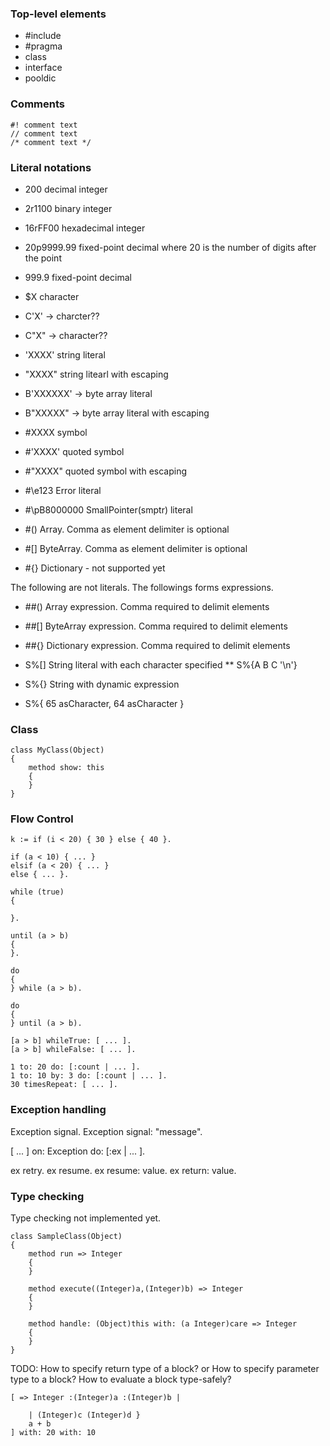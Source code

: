 ### Top-level elements
* #include
* #pragma
* class
* interface
* pooldic

### Comments

~~~
#! comment text
// comment text
/* comment text */
~~~

### Literal notations
* 200 decimal integer
* 2r1100 binary integer
* 16rFF00 hexadecimal integer
* 20p9999.99 fixed-point decimal where 20 is the number of digits after the point
* 999.9 fixed-point decimal

* $X character
* C'X' -> charcter??
* C"X" -> character??

* 'XXXX' string literal
* "XXXX" string litearl with escaping 

* B'XXXXXX' -> byte array literal
* B"XXXXX" -> byte array literal with escaping

* #XXXX symbol
* #'XXXX' quoted symbol
* #"XXXX" quoted symbol with escaping

* #\e123   Error literal
* #\pB8000000 SmallPointer(smptr) literal

* #() Array. Comma as element delimiter is optional
* #[] ByteArray. Comma as element delimiter is optional
* #{} Dictionary - not supported yet

The following are not literals. The followings forms expressions.

* ##() Array expression. Comma required to delimit elements
* ##[] ByteArray expression. Comma required to delimit elements
* ##{} Dictionary expression. Comma required to delimit elements

* S%[] String literal with each character specified 
** S%{A B C '\n'}

* S%{} String with dynamic expression
* S%{ 65 asCharacter, 64 asCharacter }


### Class

~~~
class MyClass(Object)
{
	method show: this
	{
	}
}
~~~

### Flow Control
~~~
k := if (i < 20) { 30 } else { 40 }.

if (a < 10) { ... }
elsif (a < 20) { ... }
else { ... }.
~~~

~~~
while (true)
{

}.

until (a > b)
{
}.

do
{
} while (a > b).

do
{
} until (a > b).

[a > b] whileTrue: [ ... ].
[a > b] whileFalse: [ ... ].
~~~

~~~
1 to: 20 do: [:count | ... ].
1 to: 10 by: 3 do: [:count | ... ].
30 timesRepeat: [ ... ].
~~~


### Exception handling
Exception signal.
Exception signal: "message".

[ ... ] on: Exception do: [:ex | ... ].

ex retry.
ex resume.
ex resume: value.
ex return: value.

### Type checking

Type checking not implemented yet.

~~~
class SampleClass(Object)
{
	method run => Integer
	{
	}

	method execute((Integer)a,(Integer)b) => Integer
	{
	}

	method handle: (Object)this with: (a Integer)care => Integer
	{
	}
}
~~~

TODO: How to specify return type of a block? or How to specify parameter type to a block?
      How to evaluate a block type-safely?
~~~
[ => Integer :(Integer)a :(Integer)b | 

	| (Integer)c (Integer)d }
	a + b 
] with: 20 with: 10
~~~